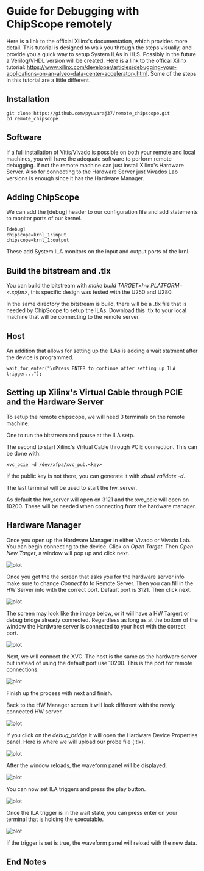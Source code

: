 # Guide for Debugging with ChipScope remotely 

Here is a link to the official Xilinx's documentation, which provides more detail. This tutorial is designed to walk you through the steps visually, and provide you a quick way to setup System ILAs in HLS. 
Possibly in the future a Verilog/VHDL version will be created. 
Here is a link to the offical Xilinx tutorial: https://www.xilinx.com/developer/articles/debugging-your-applications-on-an-alveo-data-center-accelerator-.html. Some of the steps in this tutorial are a little different. 

## Installation 

```
git clone https://github.com/pyuvaraj37/remote_chipscope.git
cd remote_chipscope
```

## Software 
If a full installation of Vitis/Vivado is possible on both your remote and local machines, you will have the adequate software to perform remote debugging. If not the remote machine can just install Xilinx's Hardware Server. Also for connecting to the Hardware Server just Vivados Lab versions is enough since it has the Hardware Manager. 

## Adding ChipScope
We can add the \[debug\] header to our configuration file and add statements to monitor ports of our kernel. 

```
[debug]
chipscope=krnl_1:input
chipscope=krnl_1:output
```

These add System ILA monitors on the input and output ports of the krnl. 

## Build the bitstream and .tlx
You can build the bitstream with *make build TARGET=hw PLATFORM=<.xpfm>*, this specific design was tested with the U250 and U280. 

In the same directory the bitstream is build, there will be a .tlx file that is needed by ChipScope to setup the ILAs. Download this .tlx to your local machine that will be connecting to the remote server. 

## Host 
An addition that allows for setting up the ILAs is adding a wait statment after the device is programmed. 

```
wait_for_enter("\nPress ENTER to continue after setting up ILA trigger...");
```

## Setting up Xilinx's Virtual Cable through PCIE and the Hardware Server 
To setup the remote chipscope, we will need 3 terminals on the remote machine. 

One to run the bitstream and pause at the ILA setp. 

The second to start Xilinx's Virtual Cable through PCIE connection. This can be done with:
```
xvc_pcie -d /dev/xfpa/xvc_pub.<key>  
```
If the public key is not there, you can generate it with *xbutil validate -d*. 

The last terminal will be used to start the hw_server. 

As default the hw_server will open on 3121 and the xvc_pcie will open on 10200. These will be needed when connecting from the hardware manager. 

## Hardware Manager 
Once you open up the Hardware Manager in either Vivado or Vivado Lab. You can begin connecting to the device. Click on *Open Target*. Then *Open New Target*, a window will pop up and click next. 

![plot](./images/New-HW-Target.png)

Once you get the the screen that asks you for the hardware server info make sure to change *Connect to* to Remote Server. Then you can fill in the HW Server info with the correct port. Default port is 3121. Then click next. 

![plot](./images/Connect-To-HW-Server.png)

The screen may look like the image below, or it will have a HW Targert or debug bridge already connected. Regardless as long as at the bottom of the window the Hardware server is connected to your host with the correct port. 

![plot](./images/After-HW-Server.png)

Next, we will connect the XVC. The host is the same as the hardware server but instead of using the default port use 10200. This is the port for remote connections. 

![plot](./images/Add-XVC-Port.png)

Finish up the process with next and finish. 

Back to the HW Manager screen it will look different with the newly connected HW server. 

![plot](./images/Debug-Bridge.png)

If you click on the *debug_bridge* it will open the Hardware Device Properties panel. Here is where we will upload our probe file (.tlx). 

![plot](./images/Add-Probe-File.png)

After the window reloads, the waveform panel will be displayed. 

![plot](./images/After-Adding-Probe-File.png)

You can now set ILA triggers and press the play button. 

![plot](./images/Setting-ILA-Trigger-Values.png)

Once the ILA trigger is in the wait state, you can press enter on your terminal that is holding the executable. 

![plot](./images/Trigger-Wait-State.png)

If the trigger is set is true, the waveform panel will reload with the new data. 

## End Notes 

